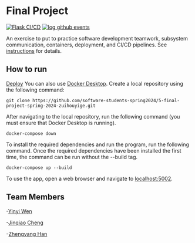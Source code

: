 # Final Project
[![Flask CI/CD](https://github.com/software-students-spring2024/5-final-project-spring-2024-zuihouyige/actions/workflows/CICD.yml/badge.svg)](https://github.com/software-students-spring2024/5-final-project-spring-2024-zuihouyige/actions/workflows/CICD.yml)
[![log github events](https://github.com/software-students-spring2024/5-final-project-spring-2024-zuihouyige/actions/workflows/event-logger.yml/badge.svg)](https://github.com/software-students-spring2024/5-final-project-spring-2024-zuihouyige/actions/workflows/event-logger.yml)


An exercise to put to practice software development teamwork, subsystem communication, containers, deployment, and CI/CD pipelines. See [instructions](./instructions.md) for details.


## How to run
[Deploy](http:/)
You can also use [Docker Desktop](https://www.docker.com/products/docker-desktop/).
Create a local repository using the following command:
    
    git clone https://github.com/software-students-spring2024/5-final-project-spring-2024-zuihouyige.git

After navigating to the local repository, run the following command (you must ensure that Docker Desktop is running).

    docker-compose down

To install the required dependencies and run the program, run the following command. Once the required dependencies have been installed the first time, the command can be run without the --build tag.

    docker-compose up --build

To use the app, open a web browser and navigate to [localhost:5002](http).
## Team Members

-[Yinyi Wen](https://github.com/YY35n)

-[Jinqiao Cheng](https://github.com/jinqiaocheng163)

-[Zhengyang Han](https://github.com/Hmic1102)